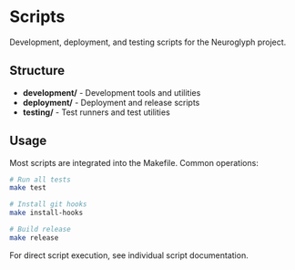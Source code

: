 # Scripts

Development, deployment, and testing scripts for the Neuroglyph project.

## Structure

- **development/** - Development tools and utilities
- **deployment/** - Deployment and release scripts
- **testing/** - Test runners and test utilities

## Usage

Most scripts are integrated into the Makefile. Common operations:

```bash
# Run all tests
make test

# Install git hooks
make install-hooks

# Build release
make release
```

For direct script execution, see individual script documentation.